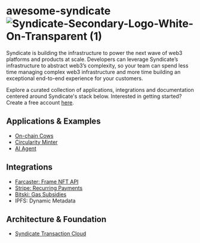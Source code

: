 # awesome-syndicate ![Syndicate-Secondary-Logo-White-On-Transparent (1)](https://github.com/SyndicateProtocol/awesome-syndicate/assets/103137304/b50c108a-76b6-455a-be61-35bf11c0fe0b)


Syndicate is building the infrastructure to power the next wave of web3 platforms and products at scale. Developers can leverage Syndicate’s infrastructure to abstract web3’s complexity, so your team can spend less time managing complex web3 infrastructure and more time building an exceptional end-to-end experience for your customers.

Explore a curated collection of applications, integrations and documentation centered around Syndicate's stack below. Interested in getting started? Create a free account [here](https://dashboard.syndicate.io/signup). 

## Applications & Examples
- [On-chain Cows](https://github.com/WillPapper/On-Chain-Cow-Farcaster-Frame)
- [Circularity Minter](https://github.com/WillPapper/circularity-minter/tree/main)
- [AI Agent](https://github.com/ianDAOs/agent-banked)

## Integrations
- [Farcaster: Frame NFT API](https://github.com/WillPapper/syndicate-farcaster-frame-starter)
- [Stripe: Recurring Payments](https://github.com/SyndicateProtocol/syndicate-stripe-nfts)
- [Bitski: Gas Subsidies](https://github.com/SyndicateProtocol/gas-subsidy-webhook-prototype) 
- IPFS: Dynamic Metadata
  
## Architecture & Foundation
- [Syndicate Transaction Cloud](https://syndicate.io/blog/transaction-cloud)








